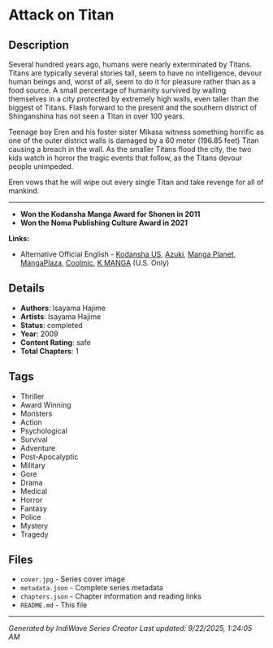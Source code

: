 # Attack on Titan

## Description
Several hundred years ago, humans were nearly exterminated by Titans. Titans are typically several stories tall, seem to have no intelligence, devour human beings and, worst of all, seem to do it for pleasure rather than as a food source.
A small percentage of humanity survived by walling themselves in a city protected by extremely high walls, even taller than the biggest of Titans. Flash forward to the present and the southern district of Shinganshina has not seen a Titan in over 100 years.

Teenage boy Eren and his foster sister Mikasa witness something horrific as one of the outer district walls is damaged by a 60 meter (196.85 feet) Titan causing a breach in the wall. As the smaller Titans flood the city, the two kids watch in horror the tragic events that follow, as the Titans devour people unimpeded.

Eren vows that he will wipe out every single Titan and take revenge for all of mankind.

---
- **Won the Kodansha Manga Award for Shonen in 2011**
- **Won the Noma Publishing Culture Award in 2021**

**Links:**
- Alternative Official English - [Kodansha US](https://kodansha.us/series/attack-on-titan/), [Azuki](https://www.azuki.co/series/attack-on-titan), [Manga Planet](https://mangaplanet.com/comic/618e30af823f4), [MangaPlaza](https://mangaplaza.com/title/0303001570/?content_id=103030015700001), [Coolmic](https://coolmic.me/titles/524), [K MANGA](https://kmanga.kodansha.com/title/10136/episode/312468) (U.S. Only)

## Details
- **Authors**: Isayama Hajime
- **Artists**: Isayama Hajime
- **Status**: completed
- **Year**: 2009
- **Content Rating**: safe
- **Total Chapters**: 1

## Tags
- Thriller
- Award Winning
- Monsters
- Action
- Psychological
- Survival
- Adventure
- Post-Apocalyptic
- Military
- Gore
- Drama
- Medical
- Horror
- Fantasy
- Police
- Mystery
- Tragedy

## Files
- `cover.jpg` - Series cover image
- `metadata.json` - Complete series metadata
- `chapters.json` - Chapter information and reading links
- `README.md` - This file

---
*Generated by IndiWave Series Creator*
*Last updated: 9/22/2025, 1:24:05 AM*
